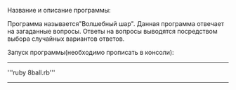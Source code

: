 Название и описание программы:

Программа называется"Волшебный шар".
Данная программа отвечает на загаданные вопросы.
Ответы на вопросы выводятся посредством выбора случайных вариантов ответов.

Запуск программы(необходимо прописать в консоли):

***
'''ruby 8ball.rb'''
***